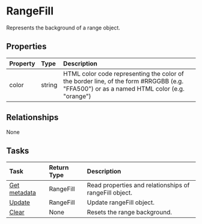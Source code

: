 # RangeFill

Represents the background of a range object.

## Properties
| Property	   | Type	|Description|
|:---------------|:--------|:----------|
|color|string|HTML color code representing the color of the border line, of the form #RRGGBB (e.g. "FFA500") or as a named HTML color (e.g. "orange")|

## Relationships
None


## Tasks

| Task		   | Return Type	|Description|
|:---------------|:--------|:----------|
| [Get metadata](../api/rangefill_get.md) | RangeFill |Read properties and relationships of rangeFill object.|
| [Update](../api/rangefill_update.md) | RangeFill	|Update rangeFill object. |
|[Clear](../api/rangefill_clear.md)|None|Resets the range background.|
